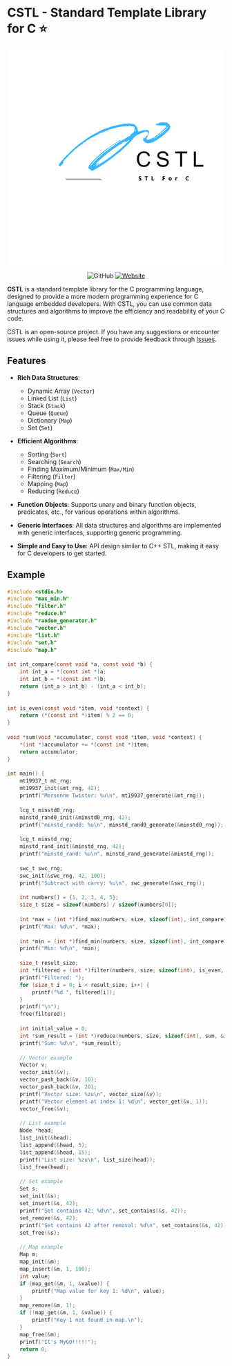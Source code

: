 # CSTL - Standard Template Library for C ⭐

<div align="center">
  
  ![CSTL Logo](/.github/logo.png)

  ![GitHub](https://img.shields.io/github/license/Chihaya-Yuka/CSTL) [![Website](https://img.shields.io/badge/Website-online-brightgreen)](https://cstl.awaland.xyz/)
  
</div>

**CSTL** is a standard template library for the C programming language, designed to provide a more modern programming experience for C language embedded developers. With CSTL, you can use common data structures and algorithms to improve the efficiency and readability of your C code.

CSTL is an open-source project. If you have any suggestions or encounter issues while using it, please feel free to provide feedback through [Issues](https://github.com/Chihaya-Yuka/CSTL/issues).

## Features

- **Rich Data Structures**:
  - Dynamic Array (`Vector`)
  - Linked List (`List`)
  - Stack (`Stack`)
  - Queue (`Queue`)
  - Dictionary (`Map`)
  - Set (`Set`)

- **Efficient Algorithms**:
  - Sorting (`Sort`)
  - Searching (`Search`)
  - Finding Maximum/Minimum (`Max/Min`)
  - Filtering (`Filter`)
  - Mapping (`Map`)
  - Reducing (`Reduce`)

- **Function Objects**: Supports unary and binary function objects, predicates, etc., for various operations within algorithms.

- **Generic Interfaces**: All data structures and algorithms are implemented with generic interfaces, supporting generic programming.

- **Simple and Easy to Use**: API design similar to C++ STL, making it easy for C developers to get started.

## Example

```C
#include <stdio.h>
#include "max_min.h"
#include "filter.h"
#include "reduce.h"
#include "random_generator.h"
#include "vector.h"
#include "list.h"
#include "set.h"
#include "map.h"

int int_compare(const void *a, const void *b) {
    int int_a = *(const int *)a;
    int int_b = *(const int *)b;
    return (int_a > int_b) - (int_a < int_b);
}

int is_even(const void *item, void *context) {
    return (*(const int *)item) % 2 == 0;
}

void *sum(void *accumulator, const void *item, void *context) {
    *(int *)accumulator += *(const int *)item;
    return accumulator;
}

int main() {
    mt19937_t mt_rng;
    mt19937_init(&mt_rng, 42);
    printf("Mersenne Twister: %u\n", mt19937_generate(&mt_rng));

    lcg_t minstd0_rng;
    minstd_rand0_init(&minstd0_rng, 42);
    printf("minstd_rand0: %u\n", minstd_rand0_generate(&minstd0_rng));

    lcg_t minstd_rng;
    minstd_rand_init(&minstd_rng, 42);
    printf("minstd_rand: %u\n", minstd_rand_generate(&minstd_rng));

    swc_t swc_rng;
    swc_init(&swc_rng, 42, 100);
    printf("Subtract with carry: %u\n", swc_generate(&swc_rng));

    int numbers[] = {1, 2, 3, 4, 5};
    size_t size = sizeof(numbers) / sizeof(numbers[0]);

    int *max = (int *)find_max(numbers, size, sizeof(int), int_compare);
    printf("Max: %d\n", *max);

    int *min = (int *)find_min(numbers, size, sizeof(int), int_compare);
    printf("Min: %d\n", *min);

    size_t result_size;
    int *filtered = (int *)filter(numbers, size, sizeof(int), is_even, NULL, &result_size);
    printf("Filtered: ");
    for (size_t i = 0; i < result_size; i++) {
        printf("%d ", filtered[i]);
    }
    printf("\n");
    free(filtered);

    int initial_value = 0;
    int *sum_result = (int *)reduce(numbers, size, sizeof(int), sum, &initial_value, NULL);
    printf("Sum: %d\n", *sum_result);

    // Vector example
    Vector v;
    vector_init(&v);
    vector_push_back(&v, 10);
    vector_push_back(&v, 20);
    printf("Vector size: %zu\n", vector_size(&v));
    printf("Vector element at index 1: %d\n", vector_get(&v, 1));
    vector_free(&v);

    // List example
    Node *head;
    list_init(&head);
    list_append(&head, 5);
    list_append(&head, 15);
    printf("List size: %zu\n", list_size(head));
    list_free(head);

    // Set example
    Set s;
    set_init(&s);
    set_insert(&s, 42);
    printf("Set contains 42: %d\n", set_contains(&s, 42));
    set_remove(&s, 42);
    printf("Set contains 42 after removal: %d\n", set_contains(&s, 42));
    set_free(&s);

    // Map example
    Map m;
    map_init(&m);
    map_insert(&m, 1, 100);
    int value;
    if (map_get(&m, 1, &value)) {
        printf("Map value for key 1: %d\n", value);
    }
    map_remove(&m, 1);
    if (!map_get(&m, 1, &value)) {
        printf("Key 1 not found in map.\n");
    }
    map_free(&m);
    printf("It's MyGO!!!!!");
    return 0;
}
```
